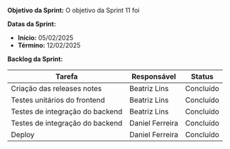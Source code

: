 
**Objetivo da Sprint:**
O objetivo da Sprint 11 foi 

**Datas da Sprint:**

- **Início:** 05/02/2025
- **Término:** 12/02/2025

**Backlog da Sprint:**

| Tarefa | Responsável | Status |
|--------|-------------|-----------------------|
| Criação das releases notes | Beatriz Lins | Concluído | 
| Testes unitários do frontend | Beatriz Lins | Concluído | 
| Testes de integração do backend | Beatriz Lins | Concluído | 
| Testes de integração do backend | Daniel Ferreira | Concluído | 
| Deploy | Daniel Ferreira | Concluído | 


